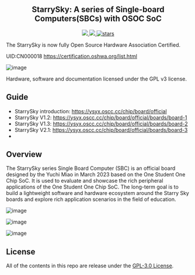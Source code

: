 <p align="center">
    <!-- <img width="200px" src="./.images/tree_core_logo.svg" align="center" alt="Tree Core CPU" /> -->
    <h2 align="center">StarrySky: A series of Single-board Computers(SBCs) with OSOC SoC</h2>
</p>
<p align="center">
    <a href="./LICENSE">
      <img src="https://img.shields.io/github/license/maksyuki/StarrySky?color=brightgreen&logo=github&style=flat-square">
    </a>
    <a href="./CONTRIBUTING.md">
      <img src="https://img.shields.io/badge/contribution-welcome-brightgreen?style=flat-square">
    </a>
    <a href="https://github.com/maksyuki/StarrySky">
      <img alt="stars" src="https://img.shields.io/github/stars/maksyuki/StarrySky?color=blue&style=flat-square" />
    </a>
</p>

The StarrySky is now fully Open Source Hardware Association Certified.

UID:CN000018 https://certification.oshwa.org/list.html

![image](https://github.com/user-attachments/assets/6db0a641-33f4-4724-aab8-8800f3e7f65c)

Hardware, software and documentation licensed under the GPL v3 license.

## Guide
* StarrySky introduction: https://ysyx.oscc.cc/chip/board/official
* StarrySky V1.2: https://ysyx.oscc.cc/chip/board/official/boards/board-1
* StarrySky V1.3: https://ysyx.oscc.cc/chip/board/official/boards/board-2
* StarrySky V2.1: https://ysyx.oscc.cc/chip/board/official/boards/board-3
* 
## Overview
The StarrySky series Single Board Computer (SBC) is an official board designed by the Yuchi Miao in March 2023 based on the One Student One Chip SoC. It is used to evaluate and showcase the rich peripheral applications of the One Student One Chip SoC. The long-term goal is to build a lightweight software and hardware ecosystem around the Starry Sky boards and explore rich application scenarios in the field of education.

![image](https://github.com/user-attachments/assets/fd01c572-b0ea-45c1-8bad-06f2df4d89d1)

![image](https://github.com/user-attachments/assets/6a0e2041-ad4a-4e66-a81c-6448e899e9d1)

![image](https://github.com/user-attachments/assets/d0ad9ca6-79b4-4a9c-b26a-76f3308cfaa0)

## License
All of the contents in this repo are release under the [GPL-3.0 License](LICENSE).

